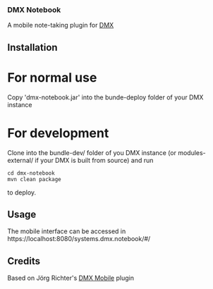 ### DMX Notebook

A mobile note-taking plugin for [DMX](https://dmx.berlin/)

## Installation

# For normal use
Copy 'dmx-notebook.jar' into the bunde-deploy folder of your DMX instance

# For development
Clone into the bundle-dev/ folder of you DMX instance (or modules-external/ if your DMX is built from source) and run 
```
cd dmx-notebook
mvn clean package
```
to deploy.

## Usage

The mobile interface can be accessed in https://localhost:8080/systems.dmx.notebook/#/

## Credits

Based on Jörg Richter's [DMX Mobile](https://github.com/jri/dm5-mobile) plugin
